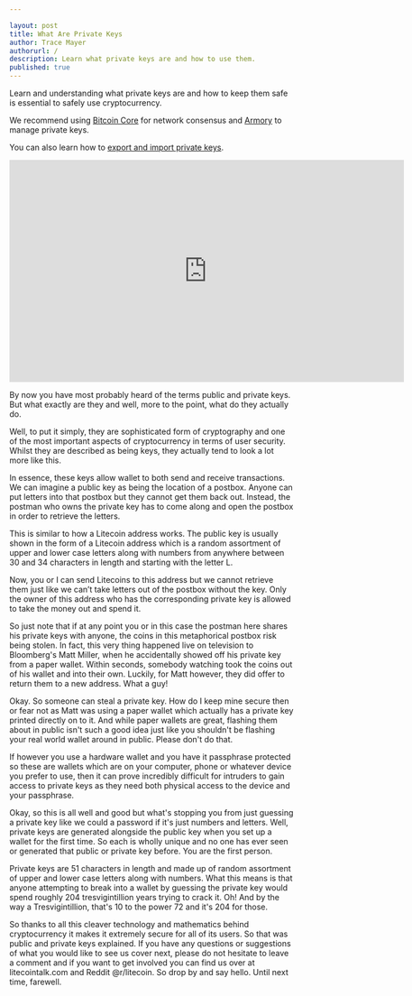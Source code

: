 ```yaml
---

layout: post
title: What Are Private Keys
author: Trace Mayer
authorurl: /
description: Learn what private keys are and how to use them.
published: true
---
```


<p>Learn and understanding what private keys are and how to keep them safe is essential to safely use cryptocurrency.
<p>We recommend using <a href="/bitcoin-core/">Bitcoin Core</a> for network consensus and <a href="https://www.bitcoinarmory.com">Armory</a> to manage private keys.
<p>You can also learn how to <a href="/how-export-import-private-keys">export and import private keys</a>.
<center><iframe width="700" height="394" src="https://www.youtube.com/embed/67uW07QDHxE" frameborder="0" allowfullscreen></iframe></center>
<p>By now you have most probably heard of the terms public and private keys.  But what exactly are they and well, more to the point, what do they actually do.
<p>Well, to put it simply, they are sophisticated form of cryptography and one of the most important aspects of cryptocurrency in terms of user security.  Whilst they are described as being keys, they actually tend to look a lot more like this.
<p>In essence, these keys allow wallet to both send and receive transactions.  We can imagine a public key as being the location of a postbox.  Anyone can put letters into that postbox but they cannot get them back out.  Instead, the postman who owns the private key has to come along and open the postbox in order to retrieve the letters.
<p>This is similar to how a Litecoin address works.  The public key is usually shown in the form of a Litecoin address which is a random assortment of upper and lower case letters along with numbers from anywhere between 30 and 34 characters in length and starting with the letter L.
<p>Now, you or I can send Litecoins to this address but we cannot retrieve them just like we can’t take letters out of the postbox without the key.  Only the owner of this address who has the corresponding private key is allowed to take the money out and spend it.
<p>So just note that if at any point you or in this case the postman here shares his private keys with anyone, the coins in this metaphorical postbox risk being stolen.  In fact, this very thing happened live on television to Bloomberg's Matt Miller, when he accidentally showed off his private key from a paper wallet.  Within seconds, somebody watching took the coins out of his wallet and into their own.  Luckily, for Matt however, they did offer to return them to a new address. What a guy!
<p>Okay.  So someone can steal a private key.  How do I keep mine secure then or fear not as Matt was using a paper wallet which actually has a private key printed directly on to it.  And while paper wallets are great, flashing them about in public isn't such a good idea just like you shouldn't be flashing your real world wallet around in public.  Please don't do that.
<p>If however you use a hardware wallet and you have it passphrase protected so these are wallets which are on your computer, phone or whatever device you prefer to use, then it can prove incredibly difficult for intruders to gain access to private keys as they need both physical access to the device and your passphrase.
<p>Okay, so this is all well and good but what's stopping you from just guessing a private key like we could a password if it's just numbers and letters.  Well, private keys are generated alongside the public key when you set up a wallet for the first time.  So each is wholly unique and no one has ever seen or generated that public or private key before.  You are the first person.
<p>Private keys are 51 characters in length and made up of random assortment of upper and lower case letters along with numbers.  What this means is that anyone attempting to break into a wallet by guessing the private key would spend roughly 204 tresvigintillion years trying to crack it.  Oh!  And by the way a Tresvigintillion, that's 10 to the power 72 and it's 204 for those.
<p>So thanks to all this cleaver technology and mathematics behind cryptocurrency it makes it extremely secure for all of its users.  So that was public and private keys explained.  If you have any questions or suggestions of what you would like to see us cover next, please do not hesitate to leave a comment and if you want to get involved you can find us over at litecointalk.com and Reddit @r/litecoin.  So drop by and say hello.  Until next time, farewell.
